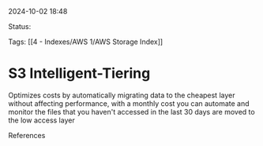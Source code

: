 2024-10-02 18:48

Status:

Tags:
[[4 - Indexes/AWS 1/AWS Storage Index]]
# S3 Intelligent-Tiering

Optimizes costs by automatically migrating data to the cheapest layer without affecting performance, with a monthly cost you can automate and monitor the files that you haven't accessed in the last 30 days are moved to the low access layer


References 
[]()